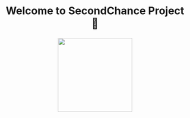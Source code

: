 <h1 align="center">Welcome to SecondChance Project 👋</h1>

###

<div align="center">
  <img height="200" src="https://count.getloli.com/get/@ryyos:SecondChance?theme=original-new"  />
</div>

